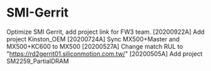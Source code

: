 # SMI-Gerrit
Optimize SMI Gerrit, add project link for FW3 team.
[20200922A]
Add project Kinston_OEM
[20200724A]
Sync MX500+Master and MX500+KC600 to MX500
[20200527A]
Change match RUL to "https://rd2gerrit01.siliconmotion.com.tw/"
[20200505A]
Add project SM2259_PartialDRAM
